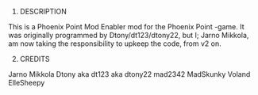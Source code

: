 1. DESCRIPTION

This is a Phoenix Point Mod Enabler mod for the Phoenix Point -game.
It was originally programmed by Dtony/dt123/dtony22, but I; Jarno Mikkola, am now taking the responsibility to upkeep the code, from v2 on.

2. CREDITS

Jarno Mikkola
Dtony aka dt123 aka dtony22
mad2342
MadSkunky 
Voland
ElleSheepy
